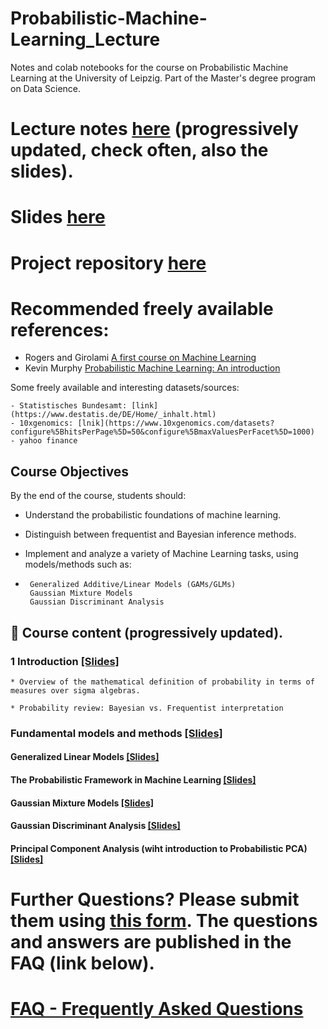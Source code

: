 # Probabilistic-Machine-Learning_Lecture
Notes and colab notebooks for the course on Probabilistic Machine Learning at the University of Leipzig. Part of the Master's degree program on Data Science.

# Lecture notes [here](https://drive.google.com/drive/folders/1j7gkEYXaCap3xLlUoXHxi9vUxrTQ-Z_0?usp=drive_link) (progressively updated, check often, also the slides).
# Slides [here](https://drive.google.com/drive/folders/1c_jzsbBfxUJ4liPvTVpDsGAfjhJK7azM?usp=drive_link)

# Project repository [here](https://github.com/IvaroEkel/Probabilistic-Machine-Learning_lecture-PROJECTS/)

# Recommended freely available references:

- Rogers and Girolami [A first course on Machine Learning](https://raw.githubusercontent.com/wwkenwong/book/master/Simon%20Rogers%2C%20Mark%20Girolami%20A%20First%20Course%20in%20Machine%20Learning.pdf)
- Kevin Murphy [Probabilistic Machine Learning: An introduction](https://probml.github.io/pml-book/book1.html)

Some freely available and interesting datasets/sources:

    - Statistisches Bundesamt: [link](https://www.destatis.de/DE/Home/_inhalt.html)
    - 10xgenomics: [lnik](https://www.10xgenomics.com/datasets?configure%5BhitsPerPage%5D=50&configure%5BmaxValuesPerFacet%5D=1000)
    - yahoo finance


## Course Objectives

By the end of the course, students should:

- Understand the probabilistic foundations of machine learning.
  
- Distinguish between frequentist and Bayesian inference methods.
  
- Implement and analyze a variety of Machine Learning tasks, using models/methods such as:
-      Generalized Additive/Linear Models (GAMs/GLMs)
       Gaussian Mixture Models
       Gaussian Discriminant Analysis
        
      
  


## 📅 Course content (progressively updated).
### 1 Introduction [[Slides]](https://docs.google.com/presentation/d/15pFVypBnxA93y9JRPg8n3IzqDSWTCBn5NMYJn3cdxk8/edit?slide=id.g32b2470f7de_0_0#slide=id.g32b2470f7de_0_0)

    * Overview of the mathematical definition of probability in terms of measures over sigma algebras.

    * Probability review: Bayesian vs. Frequentist interpretation
    
### Fundamental models and methods [[Slides]](https://drive.google.com/file/d/1ILcVhL8adLvycJfArOglyi90KP1ym0Tg/view?usp=drive_link)

#### Generalized Linear Models [[Slides]](https://drive.google.com/file/d/1Oewk8yIM1SWAkGNTFXB4W6uu9j4X0O4N/view?usp=drive_link)

#### The Probabilistic Framework in Machine Learning [[Slides]](https://drive.google.com/file/d/1m-YXeMWYAt3hNNKu8shwOF0MWb-QF0wL/view?usp=sharing)

#### Gaussian Mixture Models [[Slides]](https://drive.google.com/file/d/1Kc1o8a7FPs8OWfF1u-AN1TYwxmhhPVkD/view?usp=drive_link)

#### Gaussian Discriminant Analysis [[Slides]](https://drive.google.com/file/d/1GGC2C2w-asMDMZhi4eTiA8znaf7skKTI/view?usp=sharing)

#### Principal Component Analysis (wiht introduction to Probabilistic PCA) [[Slides]](https://drive.google.com/file/d/1eXQBe-3rR1X-l4b3tHuTYkRFtbDKp9Zc/view?usp=sharing)

# Further Questions? Please submit them using [this form](https://cloud.scadsai.uni-leipzig.de/index.php/apps/forms/s/aqG6wrnoWtqSHXb65PrEHHTr). The questions and answers are published in the FAQ (link below).

# [FAQ - Frequently Asked Questions](https://github.com/IvaroEkel/Probabilistic-Machine-Learning_Lecture/blob/cd893a2230238b122c4a2a9cc459edde17371eba/FAQ.md)


